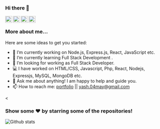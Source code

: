 ### Hi there 👋

<a href="https://www.linkedin.com/in/yash-agarwal-5062a3197">
  <img align="left" alt="Yash's Linkdein" width="22px" src="https://cdn.jsdelivr.net/npm/simple-icons@v3/icons/linkedin.svg" />
</a>
<a href="https://github.com/mryash04">
  <img align="left" alt="Yash's Github" width="22px" src="https://cdn.jsdelivr.net/npm/simple-icons@v3/icons/github.svg" />
</a>
<a href="https://www.instagram.com/_mr._yassh/">
  <img align="left" alt="Yash's Instagram" width="22px" src="https://cdn.jsdelivr.net/npm/simple-icons@v3/icons/instagram.svg" />
</a>
<a href="https://www.facebook.com/yashagarwal0405">
  <img align="left" alt="Yash's Facebook" width="22px" src="https://cdn.jsdelivr.net/npm/simple-icons@v3/icons/facebook.svg" />
</a>

<br />


### More about me...

Here are some ideas to get you started:

- 🔭 I’m currently working on Node.js, Express.js, React, JavaScript etc.
- 🌱 I’m currently learning Full Stack Development .
- 👯 I’m looking for working as Full Stack Developer.
- 💻 I have worked on HTML/CSS, Javascript, Php, React, Nodejs, Expressjs, MySQL, MongoDB etc.
- 💬 Ask me about anything! I am happy to help and guide you.
- 📫 How to reach me: <a href="https://portfoliowebyashagrwal.netlify.app" alt="portfolio link">portfolio</a> || yash.04may@gmail.com

<
### Show some ❤️ by starring some of the repositories!

![Github stats](https://github-readme-stats.vercel.app/api?username=mryash04&theme=highcontrast&show_icons=true&count_private=true)

